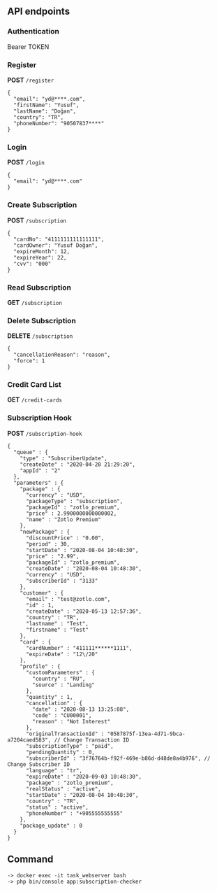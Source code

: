 ## API endpoints

### Authentication
Bearer TOKEN

### Register
**POST** `/register` </br>
```
{
  "email": "yd@****.com",
  "firstName": "Yusuf",
  "lastName": "Doğan",
  "country": "TR",
  "phoneNumber": "90507837****"
}
```

### Login
**POST** `/login` </br>
```
{
  "email": "yd@****.com"
}
```

### Create Subscription
**POST** `/subscription` </br>
```
{
  "cardNo": "4111111111111111",
  "cardOwner": "Yusuf Doğan",
  "expireMonth": 12,
  "expireYear": 22,
  "cvv": "000"
}
```

### Read Subscription
**GET** `/subscription` </br>

### Delete Subscription
**DELETE** `/subscription` </br>
```
{
  "cancellationReason": "reason",
  "force": 1
}
```

### Credit Card List
**GET** `/credit-cards` </br>

### Subscription Hook
**POST** `/subscription-hook` </br>
```
{
  "queue" : {
    "type" : "SubscriberUpdate",
    "createDate" : "2020-04-20 21:29:20",
    "appId" : "2"
  },
  "parameters" : {
    "package" : {
      "currency" : "USD",
      "packageType" : "subscription",
      "packageId" : "zotlo_premium",
      "price" : 2.9900000000000002,
      "name" : "Zotlo Premium"
    },
    "newPackage" : {
      "discountPrice" : "0.00",
      "period" : 30,
      "startDate" : "2020-08-04 10:48:30",
      "price" : "2.99",
      "packageId" : "zotlo_premium",
      "createDate" : "2020-08-04 10:48:30",
      "currency" : "USD",
      "subscriberId" : "3133"
    },
    "customer" : {
      "email" : "test@zotlo.com",
      "id" : 1,
      "createDate" : "2020-05-13 12:57:36",
      "country" : "TR",
      "lastname" : "Test",
      "firstname" : "Test"
    },
    "card" : {
      "cardNumber" : "411111******1111",
      "expireDate" : "12\/20"
    },
    "profile" : {
      "customParameters" : {
        "country" : "RU",
        "source" : "Landing"
      },
      "quantity" : 1,
      "cancellation" : {
        "date" : "2020-08-13 13:25:08",
        "code" : "CU00001",
        "reason" : "Not Interest"
      },
      "originalTransactionId" : "0587875f-13ea-4d71-9bca-a7204caed583", // Change Transaction ID 
      "subscriptionType" : "paid",
      "pendingQuantity" : 0,
      "subscriberId" : "3f76764b-f92f-469e-b86d-d48de8a4b976", // Change Subscriber ID
      "language" : "tr",
      "expireDate" : "2020-09-03 10:48:30",
      "package" : "zotlo_premium",
      "realStatus" : "active",
      "startDate" : "2020-08-04 10:48:30",
      "country" : "TR",
      "status" : "active",
      "phoneNumber" : "+905555555555"
    },
    "package_update" : 0
  }
}
```

## Command
```
-> docker exec -it task_webserver bash
-> php bin/console app:subscription-checker
```